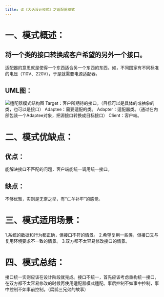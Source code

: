 ```yaml
---
title: 读《大话设计模式》之适配器模式
---
```

# 一、模式概述：
## 将一个类的接口转换成客户希望的另外一个接口。
适配器的意思就是使得一个东西适合另一个东西的东西。如，不同国家有不同标准的电压（110V、220V），于是就需要电源适配器。
## UML图：

![适配器模式结构图](http://upload-images.jianshu.io/upload_images/3828003-93bbb19697c1ba95.png?imageMogr2/auto-orient/strip%7CimageView2/2/w/1240)
Target：客户所期待的接口。（目标可以是具体的或抽象的类，也可以是接口）
Adaptee：需要适配的类。
Adapter：适配器类。（通过在内部包装一个Adaptee对象，把源接口转换成目标接口）
Client：客户端。

# 二、模式优缺点：
## 优点：
能解决接口不匹配的问题，客户端能统一调用统一接口。
## 缺点：
不够优雅，实则是无奈之举，有“亡羊补牢”的感觉。
# 三、模式适用场景：
1.系统的数据和行为都正确，但接口不符的情景。
2.希望复用一些类，但接口又与复用环境要求不一致的情景。
3.双方都不太容易修改接口的情景。
# 四、模式总结：
接口统一实则应该在设计阶段就完成。接口不统一，首先应该考虑重构统一接口，在双方都不太容易修改的时候再使用适配器模式适配。事后控制不如事中控制，事中控制不如事前控制。（扁鹊三兄弟的故事）